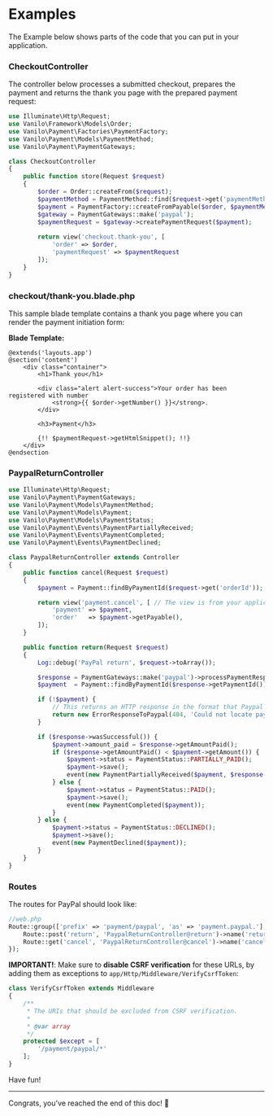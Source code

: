 # Examples

The Example below shows parts of the code that you can put in your application.

### CheckoutController

The controller below processes a submitted checkout, prepares the payment and returns the thank you
page with the prepared payment request:

```php
use Illuminate\Http\Request;
use Vanilo\Framework\Models\Order;
use Vanilo\Payment\Factories\PaymentFactory;
use Vanilo\Payment\Models\PaymentMethod;
use Vanilo\Payment\PaymentGateways;

class CheckoutController
{
    public function store(Request $request)
    {
        $order = Order::createFrom($request);
        $paymentMethod = PaymentMethod::find($request->get('paymentMethod'));
        $payment = PaymentFactory::createFromPayable($order, $paymentMethod);
        $gateway = PaymentGateways::make('paypal');
        $paymentRequest = $gateway->createPaymentRequest($payment);
        
        return view('checkout.thank-you', [
            'order' => $order,
            'paymentRequest' => $paymentRequest
        ]);
    }
}
```

### checkout/thank-you.blade.php

This sample blade template contains a thank you page where you can render the payment initiation
form:

**Blade Template:**

```blade
@extends('layouts.app')
@section('content')
    <div class="container">
        <h1>Thank you</h1>

        <div class="alert alert-success">Your order has been registered with number
            <strong>{{ $order->getNumber() }}</strong>.
        </div>

        <h3>Payment</h3>

        {!! $paymentRequest->getHtmlSnippet(); !!}
    </div>
@endsection
```

### PaypalReturnController

```php
use Illuminate\Http\Request;
use Vanilo\Payment\PaymentGateways;
use Vanilo\Payment\Models\PaymentMethod;
use Vanilo\Payment\Models\Payment;
use Vanilo\Payment\Models\PaymentStatus;
use Vanilo\Payment\Events\PaymentPartiallyReceived;
use Vanilo\Payment\Events\PaymentCompleted;
use Vanilo\Payment\Events\PaymentDeclined;

class PaypalReturnController extends Controller
{
    public function cancel(Request $request)
    {
        $payment = Payment::findByPaymentId($request->get('orderId'));

        return view('payment.cancel', [ // The view is from your application
            'payment' => $payment,
            'order'   => $payment->getPayable(),
        ]);
    }

    public function return(Request $request)
    {
        Log::debug('PayPal return', $request->toArray());

        $response = PaymentGateways::make('paypal')->processPaymentResponse($request);
        $payment  = Payment::findByPaymentId($response->getPaymentId());

        if (!$payment) {
            // This returns an HTTP response in the format that Paypal understands
            return new ErrorResponseToPaypal(404, 'Could not locate payment with id ' . $response->getPaymentId());
        }

        if ($response->wasSuccessful()) {
            $payment->amount_paid = $response->getAmountPaid();
            if ($response->getAmountPaid() < $payment->getAmount()) {
                $payment->status = PaymentStatus::PARTIALLY_PAID();
                $payment->save();
                event(new PaymentPartiallyReceived($payment, $response->getAmountPaid()));
            } else {
                $payment->status = PaymentStatus::PAID();
                $payment->save();
                event(new PaymentCompleted($payment));
            }
        } else {
            $payment->status = PaymentStatus::DECLINED();
            $payment->save();
            event(new PaymentDeclined($payment));
        }
    }
}
```

### Routes

The routes for PayPal should look like:

```php
//web.php
Route::group(['prefix' => 'payment/paypal', 'as' => 'payment.paypal.'], function() {
    Route::post('return', 'PaypalReturnController@return')->name('return');
    Route::get('cancel', 'PaypalReturnController@cancel')->name('cancel');
});
```

**IMPORTANT!**: Make sure to **disable CSRF verification** for these URLs, by adding them as
exceptions to `app/Http/Middleware/VerifyCsrfToken`:

```php
class VerifyCsrfToken extends Middleware
{
    /**
     * The URIs that should be excluded from CSRF verification.
     *
     * @var array
     */
    protected $except = [
        '/payment/paypal/*'
    ];
}
```

Have fun!

---
Congrats, you've reached the end of this doc! 🎉
